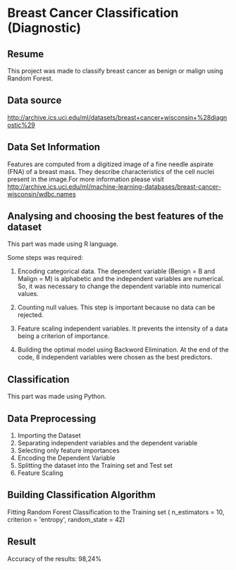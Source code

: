 # Breast Cancer Classification (Diagnostic)

## Resume
  This project was made to classify breast cancer as benign or malign using Random Forest.
  
## Data source
  http://archive.ics.uci.edu/ml/datasets/breast+cancer+wisconsin+%28diagnostic%29

## Data Set Information
  Features are computed from a digitized image of a fine needle aspirate (FNA) of a breast mass. They describe characteristics of the cell nuclei present in the image.For more information please visit http://archive.ics.uci.edu/ml/machine-learning-databases/breast-cancer-wisconsin/wdbc.names
  
## Analysing and choosing the best features of the dataset

This part was made using R language.

Some steps was required: 

  1. Encoding categorical data. The dependent variable (Benign = B and Malign = M) is alphabetic and the independent variables are numerical. So, it was necessary to change the dependent variable into numerical values.
  
  2. Counting null values. This step is important because no data can be rejected.
  
  3. Feature scaling independent variables. It prevents the intensity of a data being a criterion of importance.
  
  4. Building the optimal model using Backword Elimination. At the end of the code, 8 independent variables were chosen as the best predictors.
  
## Classification

This part was made using Python.

## Data Preprocessing
 
 1. Importing the Dataset
 2. Separating independent variables and the dependent variable
 3. Selecting only feature importances
 4. Encoding the Dependent Variable
 5. Splitting the dataset into the Training set and Test set
 6. Feature Scaling
  
## Building Classification Algorithm

Fitting Random Forest Classification to the Training set ( n_estimators = 10, criterion = 'entropy', random_state = 42) 

## Result

Accuracy of the results: 98,24%
